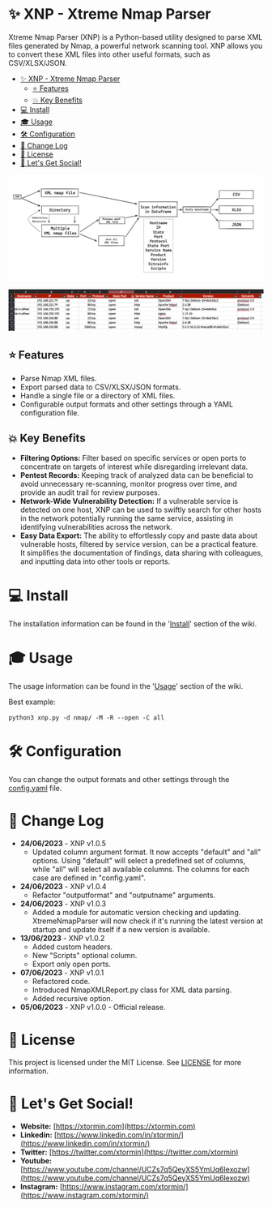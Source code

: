 # ✨ XNP - Xtreme Nmap Parser
Xtreme Nmap Parser (XNP) is a Python-based utility designed to parse XML files generated by Nmap, a powerful network scanning tool. XNP allows you to convert these XML files into other useful formats, such as CSV/XLSX/JSON.

<!-- TOC -->
* [✨ XNP - Xtreme Nmap Parser](#-xnp---xtreme-nmap-parser)
  * [⭐ Features](#-features)
  * [💥 Key Benefits](#-key-benefits)
* [💻 Install](#-install)
* [🎓 Usage](#-usage)
* [🛠️ Configuration](#-configuration)
* [💬 Change Log](#-change-log)
* [📜 License](#-license)
* [🎉 Let's Get Social!](#-lets-get-social-)
<!-- TOC -->

![xnp_scheme.png](resources%2Fimages%2Fxnp_scheme.png)

![excel_example.png](resources%2Fimages%2Fexcel_example_1.png)

## ⭐ Features
- Parse Nmap XML files.
- Export parsed data to CSV/XLSX/JSON formats.
- Handle a single file or a directory of XML files.
- Configurable output formats and other settings through a YAML configuration file.

## 💥 Key Benefits

- **Filtering Options:** Filter based on specific services or open ports to concentrate on targets of interest while disregarding irrelevant data.
- **Pentest Records:** Keeping track of analyzed data can be beneficial to avoid unnecessary re-scanning, monitor progress over time, and provide an audit trail for review purposes.
- **Network-Wide Vulnerability Detection:** If a vulnerable service is detected on one host, XNP can be used to swiftly search for other hosts in the network potentially running the same service, assisting in identifying vulnerabilities across the network.
- **Easy Data Export:** The ability to effortlessly copy and paste data about vulnerable hosts, filtered by service version, can be a practical feature. It simplifies the documentation of findings, data sharing with colleagues, and inputting data into other tools or reports.

# 💻 Install

The installation information can be found in the '[Install](https://github.com/xtormin/XtremeNmapParser/wiki/%5BEN%5D-Wiki#install)' section of the wiki.

# 🎓 Usage

The usage information can be found in the '[Usage](https://github.com/xtormin/XtremeNmapParser/wiki/%5BEN%5D-Wiki#usage)' section of the wiki.

Best example:

```
python3 xnp.py -d nmap/ -M -R --open -C all
```

# 🛠️ Configuration

You can change the output formats and other settings through the [config.yaml](config%2Fconfig.yaml)  file.

# 💬 Change Log
- **24/06/2023** - XNP v1.0.5
  - Updated column argument format. It now accepts "default" and "all" options. Using "default" will select a predefined set of columns, while "all" will select all available columns. The columns for each case are defined in "config.yaml".
- **24/06/2023** - XNP v1.0.4
  - Refactor "outputformat" and "outputname" arguments.
- **24/06/2023** - XNP v1.0.3
  - Added a module for automatic version checking and updating. XtremeNmapParser will now check if it's running the latest version at startup and update itself if a new version is available.
- **13/06/2023** - XNP v1.0.2
  - Added custom headers.
  - New "Scripts" optional column.
  - Export only open ports.
- **07/06/2023** - XNP v1.0.1
  - Refactored code.
  - Introduced NmapXMLReport.py class for XML data parsing.
  - Added recursive option.
- **05/06/2023** - XNP v1.0.0 - Official release.

# 📜 License

This project is licensed under the MIT License. See [LICENSE](LICENSE) for more information.


# 🎉 Let's Get Social!

* **Website:** [https://xtormin.com](https://xtormin.com)
* **Linkedin:** [https://www.linkedin.com/in/xtormin/](https://www.linkedin.com/in/xtormin/)
* **Twitter:** [https://twitter.com/xtormin](https://twitter.com/xtormin)
* **Youtube:** [https://www.youtube.com/channel/UCZs7q5QeyXS5YmUq6lexozw](https://www.youtube.com/channel/UCZs7q5QeyXS5YmUq6lexozw)
* **Instagram:** [https://www.instagram.com/xtormin/](https://www.instagram.com/xtormin/)